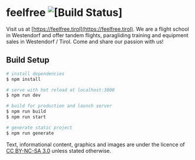 # feelfree ![[Build Status]](https://github.com/naschidaniel/feelfree/workflows/release/badge.svg)
Visit us at [https://feelfree.tirol](https://feelfree.tirol).
We are a flight school in Westendorf and offer tandem flights, paragliding training and equipment sales in Westendorf / Tirol.
Come and share our passion with us!

## Build Setup

```bash
# install dependencies
$ npm install

# serve with hot reload at localhost:3000
$ npm run dev

# build for production and launch server
$ npm run build
$ npm run start

# generate static project
$ npm run generate
```

Text, informational content, graphics and images are under the licence of [CC BY-NC-SA 3.0](https://creativecommons.org/licenses/by-nc-sa/3.0/) unless stated otherwise.

